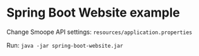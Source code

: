# Spring Boot Website example

Change Smoope API settings: `resources/application.properties`

Run: `java -jar spring-boot-website.jar`